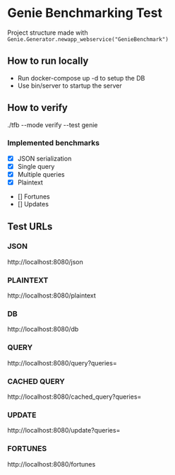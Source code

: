 # Genie Benchmarking Test

Project structure made with `Genie.Generator.newapp_webservice("GenieBenchmark")`

## How to run locally
 * Run docker-compose up -d to setup the DB
 * Use bin/server to startup the server

## How to verify
./tfb --mode verify --test genie

### Implemented benchmarks
- [x] JSON serialization
- [x] Single query
- [x] Multiple queries
- [x] Plaintext
- [] Fortunes
- [] Updates

## Test URLs
### JSON

http://localhost:8080/json

### PLAINTEXT

http://localhost:8080/plaintext

### DB

http://localhost:8080/db

### QUERY

http://localhost:8080/query?queries=

### CACHED QUERY

http://localhost:8080/cached_query?queries=

### UPDATE

http://localhost:8080/update?queries=

### FORTUNES

http://localhost:8080/fortunes
